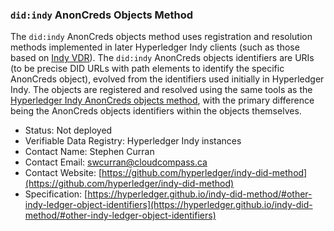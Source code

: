 ### `did:indy` AnonCreds Objects Method

The `did:indy` AnonCreds objects method uses registration and resolution methods
implemented in later Hyperledger Indy clients (such as those based on [Indy
VDR](https://github.com/hyperledger/indy-vdr)). The `did:indy` AnonCreds objects
identifiers are URIs (to be precise DID URLs with path elements to identify the
specific AnonCreds object), evolved from the identifiers used initially in
Hyperledger Indy. The objects are registered and resolved using the same tools
as the [Hyperledger Indy AnonCreds objects
method](#hyperledger-indy-anoncreds-object-method), with the primary difference
being the AnonCreds objects identifiers within the objects themselves.

- Status: Not deployed
- Verifiable Data Registry: Hyperledger Indy instances
- Contact Name: Stephen Curran
- Contact Email: swcurran@cloudcompass.ca
- Contact Website: [https://github.com/hyperledger/indy-did-method](https://github.com/hyperledger/indy-did-method)
- Specification: [https://hyperledger.github.io/indy-did-method/#other-indy-ledger-object-identifiers](https://hyperledger.github.io/indy-did-method/#other-indy-ledger-object-identifiers)
